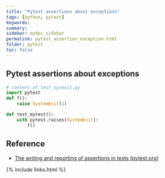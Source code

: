 ```yaml
---
title: "Pytest assertions about exceptions"
tags: [python, pytest]
keywords:
summary:
sidebar: mydoc_sidebar
permalink: pytest_assertion_exception.html
folder: pytest
toc: false
---
```


## Pytest assertions about exceptions

```python
# content of test_sysexit.py
import pytest
def f():
    raise SystemExit(1)

def test_mytest():
    with pytest.raises(SystemExit):
        f()
```




## Reference

* [The writing and reporting of assertions in tests [pytest.org]](https://docs.pytest.org/en/latest/assert.html)

{% include links.html %}
